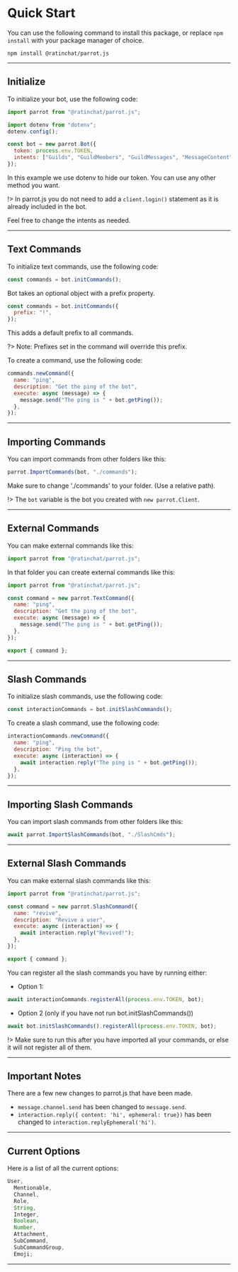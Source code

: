 # Quick Start

You can use the following command to install this package, or replace `npm install` with your package manager of choice.

```
npm install @ratinchat/parrot.js
```

---

## Initialize

To initialize your bot, use the following code:

```js
import parrot from "@ratinchat/parrot.js";

import dotenv from "dotenv";
dotenv.config();

const bot = new parrot.Bot({
  token: process.env.TOKEN,
  intents: ["Guilds", "GuildMembers", "GuildMessages", "MessageContent"],
});
```

In this example we use dotenv to hide our token. You can use any other method you want.

!> In parrot.js you do not need to add a `client.login()` statement as it is already included in the bot.

Feel free to change the intents as needed.

---

## Text Commands

To initialize text commands, use the following code:

```js
const commands = bot.initCommands();
```

Bot takes an optional object with a prefix property.

```js
const commands = bot.initCommands({
  prefix: "!",
});
```

This adds a default prefix to all commands.

?> Note: Prefixes set in the command will override this prefix.

To create a command, use the following code:

```js
commands.newCommand({
  name: "ping",
  description: "Get the ping of the bot",
  execute: async (message) => {
    message.send("The ping is " + bot.getPing());
  },
});
```

---

## Importing Commands

You can import commands from other folders like this:

```js
parrot.ImportCommands(bot, "./commands");
```

Make sure to change './commands' to your folder. (Use a relative path).

!> The `bot` variable is the bot you created with `new parrot.Client`.

---

## External Commands

You can make external commands like this:

```js
import parrot from "@ratinchat/parrot.js";
```

In that folder you can create external commands like this:

```js
import parrot from "@ratinchat/parrot.js";

const command = new parrot.TextCommand({
  name: "ping",
  description: "Get the ping of the bot",
  execute: async (message) => {
    message.send("The ping is " + bot.getPing());
  },
});

export { command };
```

---

## Slash Commands

To initialize slash commands, use the following code:

```js
const interactionCommands = bot.initSlashCommands();
```

To create a slash command, use the following code:

```js
interactionCommands.newCommand({
  name: "ping",
  description: "Ping the bot",
  execute: async (interaction) => {
    await interaction.reply("The ping is " + bot.getPing());
  },
});
```

---

## Importing Slash Commands

You can import slash commands from other folders like this:

```js
await parrot.ImportSlashCommands(bot, "./SlashCmds");
```

---

## External Slash Commands

You can make external slash commands like this:

```js
import parrot from "@ratinchat/parrot.js";

const command = new parrot.SlashCommand({
  name: "revive",
  description: "Revive a user",
  execute: async (interaction) => {
    await interaction.reply("Revived!");
  },
});

export { command };
```

You can register all the slash commands you have by running either:

- Option 1:

```js
await interactionCommands.registerAll(process.env.TOKEN, bot);
```

- Option 2 (only if you have not run bot.initSlashCommands())

```js
await bot.initSlashCommands().registerAll(process.env.TOKEN, bot);
```

!> Make sure to run this after you have imported all your commands, or else it will not register all of them.

---

## Important Notes

There are a few new changes to parrot.js that have been made.

- `message.channel.send` has been changed to `message.send`.
- `interaction.reply({ content: 'hi', ephemeral: true})` has been changed to `interaction.replyEphemeral('hi')`.

---

## Current Options

Here is a list of all the current options:

```js
User,
  Mentionable,
  Channel,
  Role,
  String,
  Integer,
  Boolean,
  Number,
  Attachment,
  SubCommand,
  SubCommandGroup,
  Emoji;
```

---
